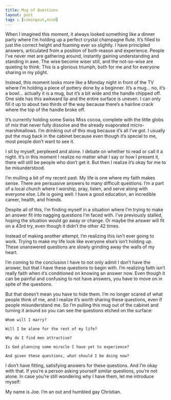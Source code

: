 ```yaml
---
title: Mug of Questions
layout: post
tags : [comingout,ncod]
---
```

When I imagined this moment, it always looked something like a dinner party where I’m holding up a perfect crystal champagne flute. It’s filled to just the correct height and foaming ever so slightly. I have principled answers, articulated from a position of both reason and experience. People I’ve never met are gathering around, instantly gaining understanding and standing in awe. The wise become wiser still, and the not-so-wise are quieting to think. This is a glorious triumph, both for me and for everyone sharing in my plight.

Instead, this moment looks more like a Monday night in front of the TV where I’m holding a piece of pottery done by a beginner. It’s a mug… no, it’s a bowl… actually it is a mug, but it’s a bit wide and the handle chipped off. One side has this awkward lip and the entire surface is uneven. I can only fill it up to about two thirds of the way because there’s a hairline crack where the top of the handle broke off.

It’s currently holding some Swiss Miss cocoa, complete with the little globs of mix that never fully dissolve and the already evaporated micro-marshmallows. I’m drinking out of this mug because it’s all I’ve got. I usually put the mug back in the cabinet because even though it’s special to me, most people don’t want to see it.

I sit by myself, perplexed and alone. I debate on whether to read or call it a night. It’s in this moment I realize no matter what I say or how I present it, there will still be people who don’t get it. But then I realize it’s okay for me to be misunderstood.

I’m mulling a bit of my recent past. My life is one where my faith makes sense. There are persuasive answers to many difficult questions. I’m a part of a local church where I worship, pray, listen, and serve along with everyone else. Life is going well: I have a good education, an incredible career, health, and friends.

Despite all of this, I’m finding myself in a situation where I’m trying to make an answer fit into nagging questions I’m faced with. I’ve previously stalled, hoping the situation would go away or change. Or maybe the answer will fit on a 43rd try, even though it didn’t the other 42 times.

Instead of making another attempt, I’m realizing this isn’t ever going to work. Trying to make my life look like everyone else’s isn’t holding up. These unanswered questions are slowly grinding away the walls of my heart.

I’m coming to the conclusion I have to not only admit I don’t have the answer, but that I have these questions to begin with. I’m realizing faith isn’t really faith when it’s conditioned on knowing an answer now. Even though it can be painful and confusing to not have answers, you have to move on in spite of the questions.

But that doesn’t mean you have to hide them. I’m no longer scared of what people think of me, and I realize it’s worth sharing these questions, even if people misunderstand me. So I’m pulling this mug out of the cabinet and turning it around so you can see the questions etched on the surface:

    Whom will I marry?

    Will I be alone for the rest of my life?

    Why do I find men attractive?

    Is God planning some miracle I have yet to experience?

    And given these questions, what should I be doing now?

I don’t have fitting, satisfying answers for these questions. And I’m okay with that. If you’re a person asking yourself similar questions, you’re not alone. In case you’re still wondering why I have them, let me introduce myself:

My name is Joe. I’m an out and humbled gay Christian.
